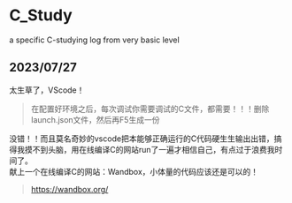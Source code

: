 # C_Study
a specific C-studying log from very basic level

## 2023/07/27  
太生草了，VScode！  
>在配置好环境之后，每次调试你需要调试的C文件，都需要！！！删除launch.json文件，然后再F5生成一份  

没错！！而且莫名奇妙的vscode把本能够正确运行的C代码硬生生输出出错，搞得我摸不到头脑，用在线编译C的网站run了一遍才相信自己，有点过于浪费我时间了。  
献上一个在线编译C的网站：Wandbox，小体量的代码应该还是可以的！
> https://wandbox.org/